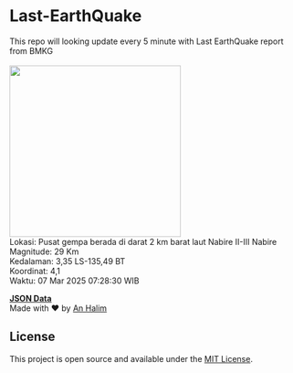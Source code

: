 # Last-EarthQuake
This repo will looking update every 5 minute with Last EarthQuake report from BMKG
<br>
<br>
<img src="undefined" width="300"/>
<br>
Lokasi: Pusat gempa berada di darat 2 km barat laut Nabire  II-III Nabire <br>
Magnitude: 29 Km <br>
Kedalaman: 3,35 LS-135,49 BT <br>
Koordinat: 4,1 <br>
Waktu: 07 Mar 2025 07:28:30 WIB <br>

<a href="./data/data.json">**JSON Data**</a>
<br>
Made with ❤️ by <a href="https://github.com/an-halim">An Halim</a>
## License

This project is open source and available under the [MIT License](LICENSE).
